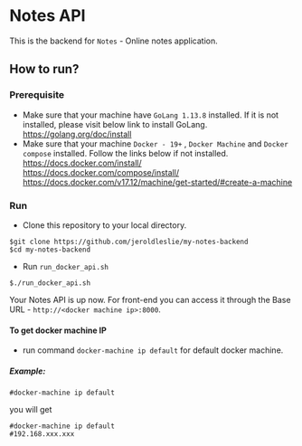 # Notes API

This is the backend for `Notes` - Online notes application.

## How to run?

### Prerequisite

- Make sure that your machine have `GoLang 1.13.8` installed. If it is not installed, please visit below link to install GoLang.
https://golang.org/doc/install
- Make sure that your machine `Docker - 19+` , `Docker Machine` and `Docker compose` installed. Follow the links below if not installed.
https://docs.docker.com/install/
https://docs.docker.com/compose/install/
https://docs.docker.com/v17.12/machine/get-started/#create-a-machine

### Run

- Clone this repository to your local directory.
```
$git clone https://github.com/jeroldleslie/my-notes-backend
$cd my-notes-backend
```
- Run `run_docker_api.sh`

```
$./run_docker_api.sh
```

Your Notes API is up now. For front-end you can access it through the Base URL - `http://<docker machine ip>:8000`.

#### To get docker machine IP
- run command `docker-machine ip default` for default docker machine.

##### Example:

```
#docker-machine ip default
```
you will get

```
#docker-machine ip default
#192.168.xxx.xxx
```



